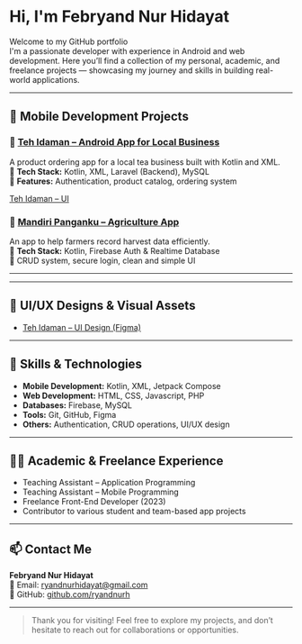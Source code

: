 # Hi, I'm Febryand Nur Hidayat

Welcome to my GitHub portfolio  
I'm a passionate developer with experience in Android and web development. Here you’ll find a collection of my personal, academic, and freelance projects — showcasing my journey and skills in building real-world applications.

---

## 🚀 Mobile Development Projects

### 🧋 [Teh Idaman – Android App for Local Business](https://github.com/ryandnurh/teh-idaman)  

A product ordering app for a local tea business built with Kotlin and XML.  
🧩 **Tech Stack:** Kotlin, XML, Laravel (Backend), MySQL  
🔐 **Features:** Authentication, product catalog, ordering system

[Teh Idaman – UI](https://github.com/Dvamhmd/slider)


### 🌾 [Mandiri Panganku – Agriculture App](https://github.com/Dvamhmd/Mandiri_Panganku_FP)  
An app to help farmers record harvest data efficiently.  
🧩 **Tech Stack:** Kotlin, Firebase Auth & Realtime Database  
📝 CRUD system, secure login, clean and simple UI

---



---

## 🎨 UI/UX Designs & Visual Assets

- [Teh Idaman – UI Design (Figma)](https://ungu.in/ui_teh_idaman)  

---

## 🧠 Skills & Technologies

- **Mobile Development:** Kotlin, XML, Jetpack Compose  
- **Web Development:** HTML, CSS, Javascript, PHP 
- **Databases:** Firebase, MySQL  
- **Tools:** Git, GitHub, Figma  
- **Others:** Authentication, CRUD operations, UI/UX design

---

## 🧑‍🏫 Academic & Freelance Experience

- Teaching Assistant – Application Programming  
- Teaching Assistant – Mobile Programming    
- Freelance Front-End Developer (2023)  
- Contributor to various student and team-based app projects

---

## 📫 Contact Me

**Febryand Nur Hidayat**  
📧 Email: ryandnurhidayat@gmail.com  
🔗 GitHub: [github.com/ryandnurh](https://github.com/ryandnurh)  

---

> Thank you for visiting! Feel free to explore my projects, and don’t hesitate to reach out for collaborations or opportunities.

